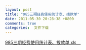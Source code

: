 ```yaml
---
layout: post
title: "985三期经费使用统计表、拨款单"
date: 2011-05-30 20:28:38 +0800
comments: true
categories:  文件下载
---
```



[985三期经费使用统计表、拨款单.xls　](../../downloads/2011530204331779.xls)
